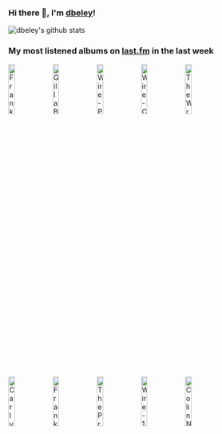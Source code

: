 ### Hi there 👋, I'm [dbeley](https://dbeley.ovh/en)!

![dbeley's github stats](https://github-readme-stats.vercel.app/api?username=dbeley)

### My most listened albums on [last.fm](https://www.last.fm/user/d_beley) in the last week

[<img src='https://lastfm.freetls.fastly.net/i/u/300x300/d8cd54c758d1a52cb75b72da7cad2f8c.jpg' width='16%' height='16%' alt='Frank Ocean - Endless'>](https://www.last.fm/music/frank%2bocean/endless)&nbsp;
[<img src='https://lastfm.freetls.fastly.net/i/u/300x300/6d10df130130101bb903958a3ee4c834.jpg' width='16%' height='16%' alt='Gilla Band - Most Normal'>](https://www.last.fm/music/gilla%2bband/most%2bnormal)&nbsp;
[<img src='https://lastfm.freetls.fastly.net/i/u/300x300/740b1a416efe0cce9d9fd899db23fd85.png' width='16%' height='16%' alt='Wire - Pink Flag'>](https://www.last.fm/music/wire/pink%2bflag)&nbsp;
[<img src='https://lastfm.freetls.fastly.net/i/u/300x300/cc93b6f2904a488fbda811f198b50205.png' width='16%' height='16%' alt='Wire - Chairs Missing'>](https://www.last.fm/music/wire/chairs%2bmissing)&nbsp;
[<img src='https://lastfm.freetls.fastly.net/i/u/300x300/25ce786fd39a4b1083dc1f60de4ee45a.jpg' width='16%' height='16%' alt='The Wrens - Secaucus'>](https://www.last.fm/music/the%2bwrens/secaucus)&nbsp;
<br>
[<img src='https://lastfm.freetls.fastly.net/i/u/300x300/c6cced0c3a979cb42a830503c91352c6.jpg' width='16%' height='16%' alt='Carly Rae Jepsen - The Loneliest Time'>](https://www.last.fm/music/carly%2brae%2bjepsen/the%2bloneliest%2btime)&nbsp;
[<img src='https://lastfm.freetls.fastly.net/i/u/300x300/b7498614ca565faaa2704654b638024e.png' width='16%' height='16%' alt='Frank Ocean - Blonde'>](https://www.last.fm/music/frank%2bocean/blonde)&nbsp;
[<img src='https://lastfm.freetls.fastly.net/i/u/300x300/3396577d877e455bc52cf48ae44134ac.png' width='16%' height='16%' alt='The Promise Ring - Nothing Feels Good'>](https://www.last.fm/music/the%2bpromise%2bring/nothing%2bfeels%2bgood)&nbsp;
[<img src='https://lastfm.freetls.fastly.net/i/u/300x300/4e86a2fe9bee4506c55b6bcbb8a3c9f9.png' width='16%' height='16%' alt='Wire - 154'>](https://www.last.fm/music/wire/154)&nbsp;
[<img src='https://lastfm.freetls.fastly.net/i/u/300x300/0556b8ef074bcdecae3a7a7973342466.png' width='16%' height='16%' alt='Colin Newman - A-Z'>](https://www.last.fm/music/colin%2bnewman/a-z)&nbsp;
<br>
